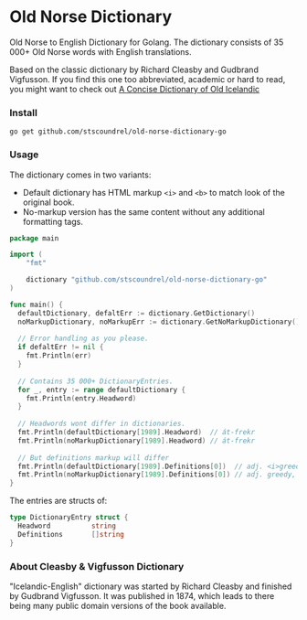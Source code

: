 # Old Norse Dictionary

Old Norse to English Dictionary for Golang. The dictionary consists of 35 000+ Old Norse words with English translations.

Based on the classic dictionary by Richard Cleasby and Gudbrand Vigfusson. If you find this one too abbreviated, academic or hard to read, you might want to check out [A Concise Dictionary of Old Icelandic](https://github.com/stscoundrel/old-icelandic-dictionary-go)

### Install

`go get github.com/stscoundrel/old-norse-dictionary-go`

### Usage

The dictionary comes in two variants:
- Default dictionary has HTML markup `<i>` and `<b>` to match look of the original book.
- No-markup version has the same content without any additional formatting tags.


```go
package main

import (
    "fmt"

    dictionary "github.com/stscoundrel/old-norse-dictionary-go"
)

func main() {
  defaultDictionary, defaltErr := dictionary.GetDictionary()
  noMarkupDictionary, noMarkupErr := dictionary.GetNoMarkupDictionary()
  
  // Error handling as you please.
  if defaltErr != nil {
    fmt.Println(err)
  }
  
  // Contains 35 000+ DictionaryEntries.
  for _, entry := range defaultDictionary {
    fmt.Println(entry.Headword)
  }
  
  // Headwords wont differ in dictionaries.
  fmt.Println(defaultDictionary[1989].Headword)  // át-frekr
  fmt.Println(noMarkupDictionary[1989].Headword) // át-frekr
  
  // But definitions markup will differ
  fmt.Println(defaultDictionary[1989].Definitions[0])  // adj. <i>greedy, voracious,</i> Hkv. 2. 41.
  fmt.Println(noMarkupDictionary[1989].Definitions[0]) // adj. greedy, voracious, Hkv. 2. 41.
}
```

The entries are structs of:

```go
type DictionaryEntry struct {
  Headword          string
  Definitions       []string
}

```

### About Cleasby & Vigfusson Dictionary

"Icelandic-English" dictionary was started by Richard Cleasby and finished by Gudbrand Vigfusson. It was published in 1874, which leads to there being many public domain versions of the book available.

